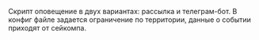Скрипт оповещение в двух вариантах: рассылка и телеграм-бот. В конфиг файле задается ограничение по территории, данные о событии приходят от сейкомпа.

